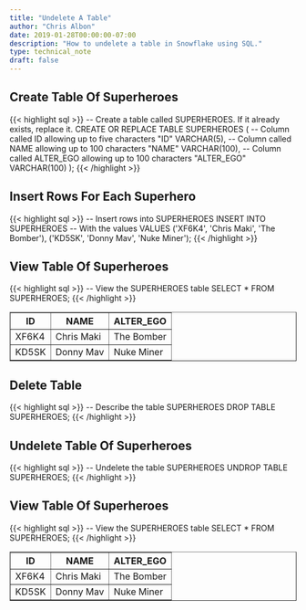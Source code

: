 ```yaml
---
title: "Undelete A Table"
author: "Chris Albon"
date: 2019-01-28T00:00:00-07:00
description: "How to undelete a table in Snowflake using SQL."
type: technical_note
draft: false
---
```


## Create Table Of Superheroes

{{< highlight sql >}}
-- Create a table called SUPERHEROES. If it already exists, replace it.
CREATE OR REPLACE TABLE SUPERHEROES (
  -- Column called ID allowing up to five characters
  "ID" VARCHAR(5), 
  -- Column called NAME allowing up to 100 characters
  "NAME" VARCHAR(100),
  -- Column called ALTER_EGO allowing up to 100 characters
  "ALTER_EGO" VARCHAR(100)
);
{{< /highlight >}}

## Insert Rows For Each Superhero

{{< highlight sql >}}
-- Insert rows into SUPERHEROES
INSERT INTO SUPERHEROES 
    -- With the values
    VALUES
    ('XF6K4', 'Chris Maki', 'The Bomber'),
    ('KD5SK', 'Donny Mav', 'Nuke Miner');
{{< /highlight >}}

## View Table Of Superheroes

{{< highlight sql >}}
-- View the SUPERHEROES table
SELECT * FROM SUPERHEROES;
{{< /highlight >}}
<table border=1>
    <thead>
        <tr>
            <th>ID</th>
            <th>NAME</th>
            <th>ALTER_EGO</th>
        </tr>
    </thead>
    <tbody>
        <tr>
            <td>XF6K4</td>
            <td>Chris Maki</td>
            <td>The Bomber</td>
        </tr>
        <tr>
            <td>KD5SK</td>
            <td>Donny Mav</td>
            <td>Nuke Miner</td>
        </tr>
    </tbody>
</table>

## Delete Table

{{< highlight sql >}}
-- Describe the table SUPERHEROES
DROP TABLE SUPERHEROES;
{{< /highlight >}}

## Undelete Table Of Superheroes

{{< highlight sql >}}
-- Undelete the table SUPERHEROES
UNDROP TABLE SUPERHEROES;
{{< /highlight >}}

## View Table Of Superheroes

{{< highlight sql >}}
-- View the SUPERHEROES table
SELECT * FROM SUPERHEROES;
{{< /highlight >}}

<table border=1>
    <thead>
        <tr>
            <th>ID</th>
            <th>NAME</th>
            <th>ALTER_EGO</th>
        </tr>
    </thead>
    <tbody>
        <tr>
            <td>XF6K4</td>
            <td>Chris Maki</td>
            <td>The Bomber</td>
        </tr>
        <tr>
            <td>KD5SK</td>
            <td>Donny Mav</td>
            <td>Nuke Miner</td>
        </tr>
    </tbody>
</table>